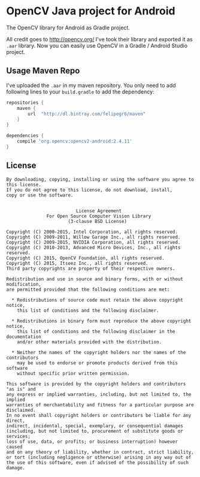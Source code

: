 OpenCV Java project for Android
===============================

The OpenCV library for Android as Gradle project.

All credit goes to http://opencv.org/ I've took their library and exported it as `.aar` library. Now you can easily use OpenCV in a Gradle / Android Studio project.

Usage Maven Repo
----------------

I've uploaded the `.aar` in my maven repository. You only need to add following lines to your `build.gradle` to add the dependency:
```groovy
repositories {
    maven {
        url  "http://dl.bintray.com/felipegr6/maven" 
    }
}

dependencies {
    compile 'org.opencv:opencv2-android:2.4.11'
}
```

License
-------

	By downloading, copying, installing or using the software you agree to this license.
	If you do not agree to this license, do not download, install,
	copy or use the software.


	                          License Agreement
	               For Open Source Computer Vision Library
	                       (3-clause BSD License)

	Copyright (C) 2000-2015, Intel Corporation, all rights reserved.
	Copyright (C) 2009-2011, Willow Garage Inc., all rights reserved.
	Copyright (C) 2009-2015, NVIDIA Corporation, all rights reserved.
	Copyright (C) 2010-2013, Advanced Micro Devices, Inc., all rights reserved.
	Copyright (C) 2015, OpenCV Foundation, all rights reserved.
	Copyright (C) 2015, Itseez Inc., all rights reserved.
	Third party copyrights are property of their respective owners.

	Redistribution and use in source and binary forms, with or without modification,
	are permitted provided that the following conditions are met:

	  * Redistributions of source code must retain the above copyright notice,
	    this list of conditions and the following disclaimer.

	  * Redistributions in binary form must reproduce the above copyright notice,
	    this list of conditions and the following disclaimer in the documentation
	    and/or other materials provided with the distribution.

	  * Neither the names of the copyright holders nor the names of the contributors
	    may be used to endorse or promote products derived from this software
	    without specific prior written permission.

	This software is provided by the copyright holders and contributors "as is" and
	any express or implied warranties, including, but not limited to, the implied
	warranties of merchantability and fitness for a particular purpose are disclaimed.
	In no event shall copyright holders or contributors be liable for any direct,
	indirect, incidental, special, exemplary, or consequential damages
	(including, but not limited to, procurement of substitute goods or services;
	loss of use, data, or profits; or business interruption) however caused
	and on any theory of liability, whether in contract, strict liability,
	or tort (including negligence or otherwise) arising in any way out of
	the use of this software, even if advised of the possibility of such damage.
